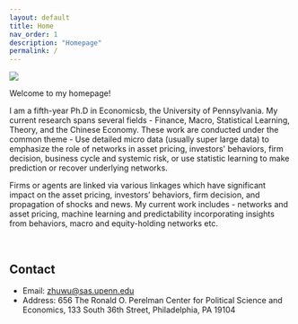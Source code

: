 ```yaml
---
layout: default
title: Home
nav_order: 1
description: "Homepage"
permalink: /
---
```


<div class="container">
	<div class="row">
		<div class="col-4">
			<img src="{{'/assets/images/wu.jpg'| prepend:site.baseurl}}">
		</div>
		<div class="col">
			<p class="text-justify">
				Welcome to my homepage! 
			</p>
			<p class="text-justify">
				I am a fifth-year Ph.D in Economicsb, the University of Pennsylvania. My current research spans several fields - Finance, Macro, Statistical Learning, Theory, and the Chinese Economy. These work are conducted under the common theme - Use detailed micro data (usually super large data) to emphasize the role of networks in asset pricing, investors' behaviors, firm decision, business cycle and systemic risk, or use statistic learning to make prediction or recover underlying networks. 
		</p>
			<p class="text-justify">
				Firms or agents are linked via various linkages which have significant impact on the asset pricing, investors’ behaviors, firm decision, and propagation of shocks and news. My current work includes - networks and asset pricing, machine learning and predictability incorporating insights from behaviors, macro and equity-holding networks etc. 
			</p>
		</div>
	</div>
</div>

<br>

<!-- <div class="container">
	<div class="row">
		<div class="col">
			<h2> Research Interests </h2>
			<ul>
				<li> Post-selection inference </li>
				<li> Large sample theory </li>
				<li> Robust statistics </li>
				<li> Semi-parametric statistics </li>
				<li> Non-parametric statistics </li>
				<li> Concentration inequalities </li>
				<li> High-dimensional CLT </li>
				<li> Dependent data </li>
			</ul>
		</div>
		<div class="col-7">
			<h2> Co-authors (by number of collaborations) </h2>
			<div class="panel panel-default">
			  <div class="panel-body" id="coauthors">
			  </div>
			</div>
		</div>
	</div>
</div> -->


## Contact

- Email: [zhuwu@sas.upenn.edu](zhuwu@sas.upenn.edu)
- Address: 656 The Ronald O. Perelman Center for Political Science and Economics, 133 South 36th Street, Philadelphia, PA 19104
